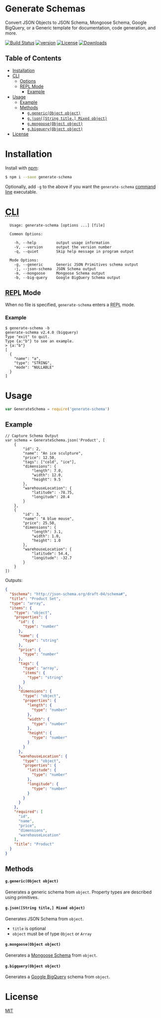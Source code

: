 # Generate Schemas

Convert JSON Objects to JSON Schema, Mongoose Schema, Google BigQuery, or a Generic template for documentation, code generation, and more.

[![Build Status][travis-image]][travis-url]
[![version][npm-version]][npm-url]
[![License][npm-license]][license-url]
[![Downloads][npm-downloads]][npm-url]

## Table of Contents

- [Installation](#installation)
- [CLI](#cli)
  * [Options](#options)
  * [REPL Mode](#repl-interactive-mode)
    + [Example](#example)
- [Usage](#usage)
  + [Example](#example-1)
  + [Methods](#methods)
    - [`g.generic(Object object)`](#ggenericobject-object)
    - [`g.json([String title,] Mixed object)`](#gjsonstring-title-mixed-object)
    - [`g.mongoose(Object object)`](#gmongooseobject-object)
    - [`g.bigquery(Object object)`](#gbigqueryobject-object)
- [License](#license)

# Installation

Install with [npm](https://www.npmjs.com/):

```bash
$ npm i --save generate-schema
```

Optionally, add `-g` to the above if you want the `generate-schema` [command line](#cli) executable.

# <abbr title="Command Line Interface">CLI</abbr>

```
  Usage: generate-schema [options ...] [file]

  Common Options:

    -h, --help         output usage information
    -V, --version      output the version number
    -q, --quiet        Skip help message in program output

  Mode Options:
    -g, --generic      Generic JSON Primitives schema output
    -j, --json-schema  JSON Schema output
    -m, --mongoose     Mongoose Schema output
    -b, --big-query    Google BigQuery Schema output
```

## <abbr title="Read Eval Print Loop">REPL</abbr> Mode

When no file is specified, `generate-schema` enters a <abbr title="Read Eval Print Loop">REPL</abbr> mode.

### Example

```
$ generate-schema -b
generate-schema v2.4.0 (bigquery)
Type "exit" to quit.
Type {a:"b"} to see an example.
> {a:"b"}
[
  {
    "name": "a",
    "type": "STRING",
    "mode": "NULLABLE"
  }
]
```

# Usage

```js
var GenerateSchema = require('generate-schema')
```

## Example

```
// Capture Schema Output
var schema = GenerateSchema.json('Product', [
    {
        "id": 2,
        "name": "An ice sculpture",
        "price": 12.50,
        "tags": ["cold", "ice"],
        "dimensions": {
            "length": 7.0,
            "width": 12.0,
            "height": 9.5
        },
        "warehouseLocation": {
            "latitude": -78.75,
            "longitude": 20.4
        }
    },
    {
        "id": 3,
        "name": "A blue mouse",
        "price": 25.50,
        "dimensions": {
            "length": 3.1,
            "width": 1.0,
            "height": 1.0
        },
        "warehouseLocation": {
            "latitude": 54.4,
            "longitude": -32.7
        }
    }
])
```

Outputs:

```json
{
  "$schema": "http://json-schema.org/draft-04/schema#",
  "title": "Product Set",
  "type": "array",
  "items": {
    "type": "object",
    "properties": {
      "id": {
        "type": "number"
      },
      "name": {
        "type": "string"
      },
      "price": {
        "type": "number"
      },
      "tags": {
        "type": "array",
        "items": {
          "type": "string"
        }
      },
      "dimensions": {
        "type": "object",
        "properties": {
          "length": {
            "type": "number"
          },
          "width": {
            "type": "number"
          },
          "height": {
            "type": "number"
          }
        }
      },
      "warehouseLocation": {
        "type": "object",
        "properties": {
          "latitude": {
            "type": "number"
          },
          "longitude": {
            "type": "number"
          }
        }
      }
    },
    "required": [
      "id",
      "name",
      "price",
      "dimensions",
      "warehouseLocation"
    ],
    "title": "Product"
  }
}
```


## Methods

#### `g.generic(Object object)`

Generates a generic schema from `object`. Property types are described using primitives.

#### `g.json([String title,] Mixed object)`

Generates JSON Schema from `object`.

- `title` is optional
- `object` must be of type `Object` or `Array`

#### `g.mongoose(Object object)`

Generates a [Mongoose Schema][mongoose-schema] from `object`.

#### `g.bigquery(Object object)`

Generates a [Google BigQuery][bigquery-schema] schema from  `object`.

# License

[MIT][license-url]


<!-- links -->

[license-url]: https://github.com/Nijikokun/generate-schema/blob/master/LICENSE

[travis-url]: https://travis-ci.org/nijikokun/generate-schema
[travis-image]: https://travis-ci.org/nijikokun/generate-schema.svg?branch=master

[json-schema]: http://json-schema.org
[mongoose-schema]: http://mongoosejs.com
[bigquery-schema]: https://cloud.google.com/bigquery/

[npm-url]: https://www.npmjs.com/package/generate-schema
[npm-license]: https://img.shields.io/npm/l/generate-schema.svg?style=flat
[npm-version]: https://badge.fury.io/js/generate-schema.svg
[npm-downloads]: https://img.shields.io/npm/dm/generate-schema.svg?style=flat
